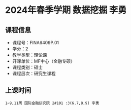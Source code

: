 # 2024年春季学期 数据挖掘 李勇






## 课程信息

- 课程号：FINA6409P.01
- 学分：2
- 教学类型：理论课
- 开课单位：MF中心（金融专硕）
- 课程类别：硕士
- 课程层次：研究生课程

## 上课时间

```
1~9,11周 国际金融研究院 2#101 :3(6,7,8,9) 李勇
```

